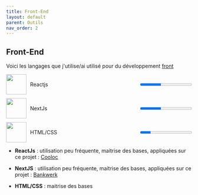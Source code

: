 ```yaml
---
title: Front-End
layout: default
parent: Outils
nav_order: 2
---
```


## Front-End

Voici les langages que j'utilise/ai utilisé pour du développement [front](https://fr.wikipedia.org/wiki/D%C3%A9veloppement_web_frontal)

<div style="display:flex;align-items:center;margin-bottom:10px;">
  <img src="https://www.svgrepo.com/show/374032/reactjs.svg" width="55" height="55" style="margin-right:10px;">
  <span style="flex:1;">Reactjs</span>
  <progress value="40" max="100"></progress>
</div>

<div style="display:flex;align-items:center;margin-bottom:10px;">
  <img src="https://www.svgrepo.com/show/378440/nextjs-fill.svg" width="55" height="55" style="margin-right:10px;">
  <span style="flex:1;">NextJs</span>
  <progress value="40" max="100"></progress>
</div>

<div style="display:flex;align-items:center;margin-bottom:10px;">
  <img src="https://www.svgrepo.com/show/452228/html-5.svg" width="55" height="55" style="margin-right:10px;">
  <span style="flex:1;">HTML/CSS</span>
  <progress value="20" max="100"></progress>
</div>

- **ReactJs** : utilisation peu fréquente, maitrise des bases, appliquées sur ce projet : [Cooloc](lien)

- **NextJS** : utilisation peu fréquente, maitrise des bases, appliquées sur ce projet : [Bankwerk](lien)

- **HTML/CSS** : maitrise des bases
